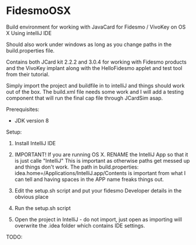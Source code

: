 # FidesmoOSX
Build environment for working with JavaCard for Fidesmo / VivoKey on OS X Using intelliJ IDE

Should also work under windows as long as you change paths in the build.properties file.

Contains both JCard kit 2.2.2 and 3.0.4 for working with Fidesmo products and the VivoKey implant along with the HelloFidesmo applet and test tool from their tutorial.

Simply import the project and buildfile in to intelliJ and things should work out of the box. The build.xml file needs some work and I will add a testing component that will run the final cap file through JCardSim asap.

Prerequisites:

- JDK version 8

Setup:

1. Install IntelliJ IDE
2. IMPORTANT! If you are running OS X. RENAME the IntelliJ App so that it is just calle "IntelliJ"
    This is important as otherwise paths get messed up and things don't work. The path in build.properties:
    idea.home=/Applications/IntelliJ.app/Contents
    is important from what I can tell and having spaces in the APP name freaks things out.

3. Edit the setup.sh script and put your fidesmo Developer details in the obvious place
4. Run the setup.sh script
5. Open the project in IntelliJ - do not import, just open as importing will overwrite the .idea folder which contains IDE settings.

TODO:

